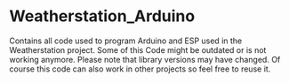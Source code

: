 # Weatherstation_Arduino
 Contains all code used to program Arduino and ESP used in the Weatherstation project. 
 Some of this Code might be outdated or is not working anymore. Please note that library 
 versions may have changed. Of course this code can also work in other projects so feel 
 free to reuse it. 
